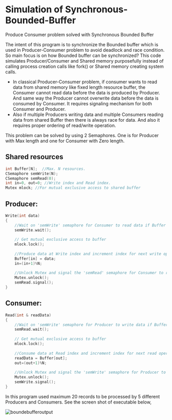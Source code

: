 # Simulation of Synchronous-Bounded-Buffer
Produce Consumer problem solved with Synchronous Bounded Buffer

The intent of this program is to synchronize the Bounded buffer which is used in Producer-Consumer problem to avoid deadlock and race condition. So main focus is on how Bounded buffer can be synchronized? This code simulates Producer/Consumer and Shared memory purposefully instead of calling process creation calls like fork() or Shared memory creating system calls.

* In classical Producer-Consumer problem, if consumer wants to read data from shared memory like fixed length resource buffer, the Consumer cannot read data before the data is produced by Producer. And same way the Producer cannot overwrite data before the data is consumed by Consumer. It requires signaling mechanism for both Consumer and Producer.
* Also if multiple Producers writing data and multiple Consumers reading data from shared Buffer then there is always race for data. And also it requires proper ordering of read/write operation.

This problem can be solved by using 2 Semaphores. One is for Producer with Max length and one for Consumer with Zero length.

## Shared resources
```C
int Buffer[N];  //Max. N resources.
CSemaphore semWrite(N);
CSemaphore semRead(0);
int in=0, out=0; //Write index and Read index.
Mutex mlock; //For mutual exclusive access to shared buffer
```

## Producer:
```C
Write(int data)
{
	//Wait on 'semWrite' semaphore for Consumer to read data if Buffer is Full.
	semWrite.wait(); 
	
	// Get mutual exclusive access to buffer
	mlock.lock(); 
	
	//Produce data at Write index and increment index for next write operation
	Buffer[in] = data;      
	in=(in+1)%N;
	
	//Unlock Mutex and signal the 'semRead' semaphore for Consumer to read data.
	Mutex.unlock();  
	semRead.signal();
}
```

## Consumer:
```C
Read(int & readData)
{
	//Wait on 'semWrite' semaphore for Producer to write data if Buffer is Empty.
	semRead.wait(); 
	
	// Get mutual exclusive access to buffer
	mlock.lock(); 
	
	//Consume data at Read index and increment index for next read operation  
	readData = Buffer[out];    
	out=(out+1)%N;
	
	//Unlock Mutex and signal the 'semWrite' semaphore for Producer to write data.
	Mutex.unlock();   
	semWrite.signal();
}
```

In this program used maximum 20 records to be processed by 5 different Producers and Consumers. See the screen shot of executable below,

![boundebufferoutput](https://user-images.githubusercontent.com/6056609/40879737-0c2ce33a-66c2-11e8-914a-9f519b1f1a4e.png)



